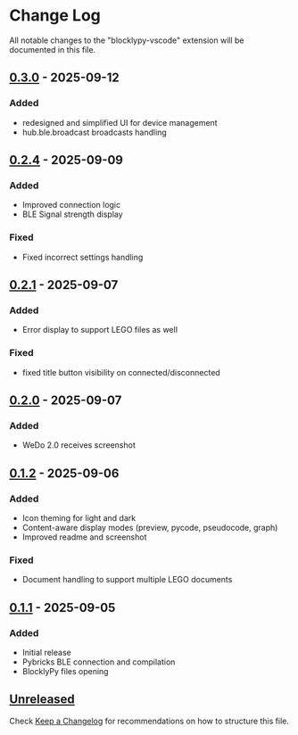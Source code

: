 # Change Log

All notable changes to the "blocklypy-vscode" extension will be documented in this file.

## [0.3.0]() - 2025-09-12

### Added

- redesigned and simplified UI for device management
- hub.ble.broadcast broadcasts handling

## [0.2.4]() - 2025-09-09

### Added

- Improved connection logic
- BLE Signal strength display

### Fixed

- Fixed incorrect settings handling

## [0.2.1]() - 2025-09-07

### Added

- Error display to support LEGO files as well

### Fixed

- fixed title button visibility on connected/disconnected

## [0.2.0]() - 2025-09-07

### Added

- WeDo 2.0 receives screenshot

## [0.1.2]() - 2025-09-06

### Added

- Icon theming for light and dark
- Content-aware display modes (preview, pycode, pseudocode, graph)
- Improved readme and screenshot

### Fixed

- Document handling to support multiple LEGO documents

## [0.1.1]() - 2025-09-05

### Added

- Initial release
- Pybricks BLE connection and compilation
- BlocklyPy files opening

## [Unreleased]()

Check [Keep a Changelog](http://keepachangelog.com/) for recommendations on how to structure this file.
